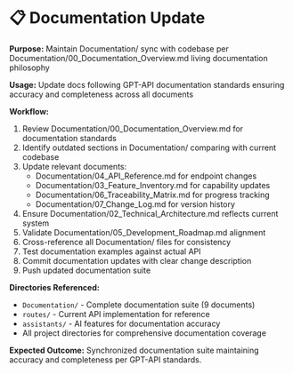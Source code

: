 # 📋 Documentation Update
**Purpose:** Maintain Documentation/ sync with codebase per Documentation/00_Documentation_Overview.md living documentation philosophy

**Usage:** Update docs following GPT-API documentation standards ensuring accuracy and completeness across all documents

**Workflow:**
1. Review Documentation/00_Documentation_Overview.md for documentation standards
2. Identify outdated sections in Documentation/ comparing with current codebase
3. Update relevant documents:
   - Documentation/04_API_Reference.md for endpoint changes
   - Documentation/03_Feature_Inventory.md for capability updates  
   - Documentation/06_Traceability_Matrix.md for progress tracking
   - Documentation/07_Change_Log.md for version history
4. Ensure Documentation/02_Technical_Architecture.md reflects current system
5. Validate Documentation/05_Development_Roadmap.md alignment
6. Cross-reference all Documentation/ files for consistency
7. Test documentation examples against actual API
8. Commit documentation updates with clear change description
9. Push updated documentation suite

**Directories Referenced:**
- `Documentation/` - Complete documentation suite (9 documents)
- `routes/` - Current API implementation for reference
- `assistants/` - AI features for documentation accuracy
- All project directories for comprehensive documentation coverage

**Expected Outcome:** Synchronized documentation suite maintaining accuracy and completeness per GPT-API standards.
